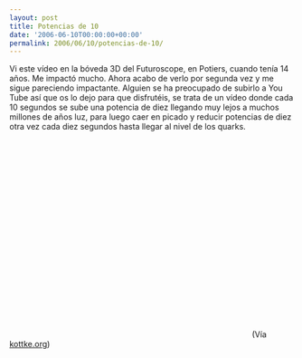 ```yaml
---
layout: post
title: Potencias de 10
date: '2006-06-10T00:00:00+00:00'
permalink: 2006/06/10/potencias-de-10/
---
```

Vi este vídeo en la bóveda 3D del Futuroscope, en Potiers, cuando tenía 14 años. Me impactó mucho. Ahora acabo de verlo por segunda vez y me sigue pareciendo impactante. Alguien se ha preocupado de subirlo a You Tube así que os lo dejo para que disfrutéis, se trata de un vídeo donde cada 10 segundos se sube una potencia de diez llegando muy lejos a muchos millones de años luz, para luego caer en picado y reducir potencias de diez otra vez cada diez segundos hasta llegar al nivel de los quarks.

<object width="425" height="350"><param name="movie" value="http://www.youtube.com/v/4i6B7HzijSo"></param><embed src="http://www.youtube.com/v/4i6B7HzijSo" type="application/x-shockwave-flash" width="425" height="350"></embed></object>
(Vía <a href="http://www.kottke.org/06/06/powers-of-ten">kottke.org</a>)
